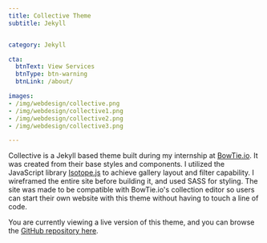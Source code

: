 ```yaml
---
title: Collective Theme
subtitle: Jekyll


category: Jekyll

cta:
  btnText: View Services
  btnType: btn-warning
  btnLink: /about/

images:
- /img/webdesign/collective.png
- /img/webdesign/collective1.png
- /img/webdesign/collective2.png
- /img/webdesign/collective3.png

---
```


Collective is a Jekyll based theme built during my internship at [BowTie.io](http://www.bowtie.io). It was created from their base styles and components. I utilized the JavaScript library [Isotope.js](http://isotope.metafizzy.co/) to achieve gallery layout and filter capability. I wireframed the entire site before building it, and used SASS for styling. The site was made to be compatible with BowTie.io's collection editor so users can start their own website with this theme without having to touch a line of code.

You are currently viewing a live version of this theme, and you can browse the [GitHub repository here](https://github.com/Fallenstedt/Collective-Theme).
